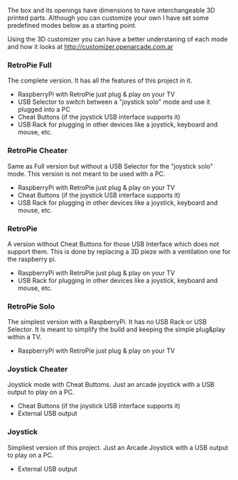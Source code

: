 
The box and its openings have dimensions to have interchangeable 3D printed parts. Although you can customize your own I have set some predefined modes below as a starting point.

Using the 3D customizer you can have a better understaning of each mode and how it looks at http://customizer.openarcade.com.ar

### RetroPie Full
The complete version. It has all the features of this project in it.
* RaspberryPi with RetroPie just plug & play on your TV
* USB Selector to switch between a "joystick solo" mode and use it plugged into a PC
* Cheat Buttons (if the joystick USB interface supports it)
* USB Rack for plugging in other devices like a joystick, keyboard and mouse, etc.

### RetroPie Cheater
Same as Full version but without a USB Selector for the "joystick solo" mode. This version is not meant to be used with a PC.
* RaspberryPi with RetroPie just plug & play on your TV
* Cheat Buttons (if the joystick USB interface supports it)
* USB Rack for plugging in other devices like a joystick, keyboard and mouse, etc.

### RetroPie
A version without Cheat Buttons for those USB Interface which does not support them. This is done by replacing a 3D pieze with a ventilation one for the raspberry pi.
* RaspberryPi with RetroPie just plug & play on your TV
* USB Rack for plugging in other devices like a joystick, keyboard and mouse, etc.

### RetroPie Solo
The simplest version with a RaspberryPi. It has no USB Rack or USB Selector. It is meant to simplify the build and keeping the simple plug&play within a TV.
* RaspberryPi with RetroPie just plug & play on your TV

### Joystick Cheater
Joystick mode with Cheat Buttoms. Just an arcade joystick with a USB output to play on a PC. 
* Cheat Buttons (if the joystick USB interface supports it)
* External USB output

### Joystick
Simpliest version of this project. Just an Arcade Joystick with a USB output to play on a PC.  
* External USB output
